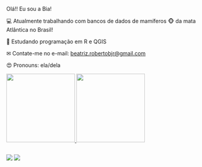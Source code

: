 Olá!! Eu sou a Bia!

💻 Atualmente trabalhando com bancos de dados de mamíferos 🐵 da mata Atlântica no Brasil! 

📌 Estudando programação em R e QGIS

✉ Contate-me no e-mail: beatriz.robertobjr@gmail.com

😍 Pronouns: ela/dela

<div>
<a href="https://github.com/Beatrizmancio">
  <img height="180em" src="https://github-readme-stats.vercel.app/api?username=Beatrizmancio&show_icons=true&theme=dracula&include_all_commits=true&count_private=true"/>
  <img height="180em" src="https://github-readme-stats.vercel.app/api/top-langs/?username=Beatrizmancio&layout=compact&langs_count=7&theme=dracula"/>
</div>

  ##
  
  <div> 
  <a href="https://instagram.com/beatrizbjr" target="_blank"><img src="https://img.shields.io/badge/-Instagram-%23E4405F?style=for-the-badge&logo=instagram&logoColor=white" target="_blank"></a>
  <a href="https://www.linkedin.com/in/rafaella-ballerini-45875016a](https://www.linkedin.com/in/beatriz-roberto-3557b717b/)" target="_blank"><img src="https://img.shields.io/badge/-LinkedIn-%230077B5?style=for-the-badge&logo=linkedin&logoColor=white" target="_blank"></a> 

    
</div>
  
  

